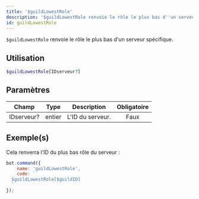 ```yaml
---
title: '$guildLowestRole'
description: '$guildLowestRole renvoie le rôle le plus bas d''un serveur spécifique.'
id: guildLowestRole
---
```


`$guildLowestRole` renvoie le rôle le plus bas d'un serveur spécifique.

## Utilisation

```php
$guildLowestRole[IDserveur?]
```

## Paramètres

| Champ      | Type   | Description      | Obligatoire |
| ---------- | ------ | ---------------- |:-----------:|
| IDserveur? | entier | L'ID du serveur. |    Faux     |

## Exemple(s)

Cela renverra l'ID du plus bas rôle du serveur :

```javascript
bot.command({
    name: 'guildLowestRole',
    code: `
  $guildLowestRole[$guildID]
  `
});
```
